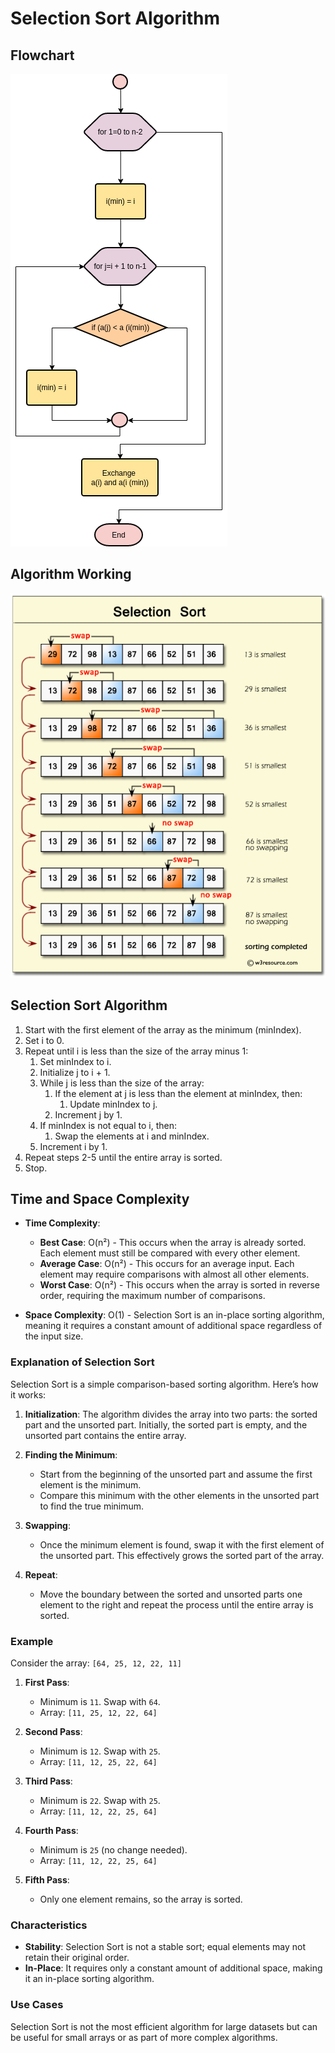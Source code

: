 # **Selection Sort Algorithm**

## Flowchart
![Flowchart](Flowchart.png)

## Algorithm Working
![Algorithm Working Image](Example.png)

## Selection Sort Algorithm
1. Start with the first element of the array as the minimum (minIndex).
2. Set i to 0.
3. Repeat until i is less than the size of the array minus 1:
   1. Set minIndex to i.
   2. Initialize j to i + 1.
   3. While j is less than the size of the array:
      1. If the element at j is less than the element at minIndex, then:
         1. Update minIndex to j.
      2. Increment j by 1.
   4. If minIndex is not equal to i, then:
      1. Swap the elements at i and minIndex.
   5. Increment i by 1.
4. Repeat steps 2-5 until the entire array is sorted.
5. Stop.

## Time and Space Complexity

- **Time Complexity**:
  - **Best Case**: O(n²) - This occurs when the array is already sorted. Each element must still be compared with every other element.
  - **Average Case**: O(n²) - This occurs for an average input. Each element may require comparisons with almost all other elements.
  - **Worst Case**: O(n²) - This occurs when the array is sorted in reverse order, requiring the maximum number of comparisons.

- **Space Complexity**: O(1) - Selection Sort is an in-place sorting algorithm, meaning it requires a constant amount of additional space regardless of the input size.

### Explanation of Selection Sort

Selection Sort is a simple comparison-based sorting algorithm. Here’s how it works:

1. **Initialization**: The algorithm divides the array into two parts: the sorted part and the unsorted part. Initially, the sorted part is empty, and the unsorted part contains the entire array.

2. **Finding the Minimum**:
   - Start from the beginning of the unsorted part and assume the first element is the minimum.
   - Compare this minimum with the other elements in the unsorted part to find the true minimum.

3. **Swapping**:
   - Once the minimum element is found, swap it with the first element of the unsorted part. This effectively grows the sorted part of the array.

4. **Repeat**:
   - Move the boundary between the sorted and unsorted parts one element to the right and repeat the process until the entire array is sorted.

### Example

Consider the array: `[64, 25, 12, 22, 11]`

1. **First Pass**:
   - Minimum is `11`. Swap with `64`.
   - Array: `[11, 25, 12, 22, 64]`

2. **Second Pass**:
   - Minimum is `12`. Swap with `25`.
   - Array: `[11, 12, 25, 22, 64]`

3. **Third Pass**:
   - Minimum is `22`. Swap with `25`.
   - Array: `[11, 12, 22, 25, 64]`

4. **Fourth Pass**:
   - Minimum is `25` (no change needed).
   - Array: `[11, 12, 22, 25, 64]`

5. **Fifth Pass**:
   - Only one element remains, so the array is sorted.

### Characteristics
- **Stability**: Selection Sort is not a stable sort; equal elements may not retain their original order.
- **In-Place**: It requires only a constant amount of additional space, making it an in-place sorting algorithm.

### Use Cases
Selection Sort is not the most efficient algorithm for large datasets but can be useful for small arrays or as part of more complex algorithms.